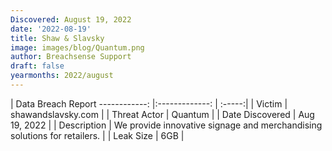 ```yaml
---
Discovered: August 19, 2022
date: '2022-08-19'
title: Shaw & Slavsky
image: images/blog/Quantum.png
author: Breachsense Support
draft: false
yearmonths: 2022/august
---
```



| Data Breach Report
------------:     |:-------------:    | :-----:|
| Victim      | shawandslavsky.com      | 
| Threat Actor      | Quantum      | 
| Date Discovered      | Aug 19, 2022      | 
| Description      | We provide innovative signage and merchandising solutions for retailers.       | 
| Leak Size      | 6GB      | 

